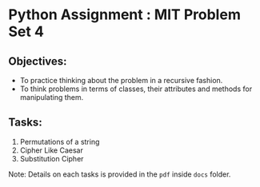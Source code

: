 # Python Assignment : MIT Problem Set 4

## Objectives:

- To practice thinking about the problem in a recursive fashion.
- To think problems in terms of classes, their attributes and methods for manipulating them.

## Tasks:

1. Permutations of a string
2. Cipher Like Caesar
3. Substitution Cipher

Note: Details on each tasks is provided in the `pdf` inside `docs` folder.
